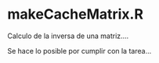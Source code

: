 # makeCacheMatrix.R
Calculo de la inversa de una matriz....

Se hace lo posible por cumplir con la tarea...
